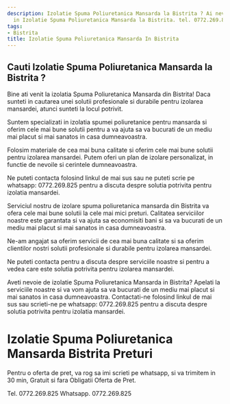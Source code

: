 ```yaml
---
description: Izolatie Spuma Poliuretanica Mansarda la Bistrita ? Ai nevoie de un profesionist
  in Izolatie Spuma Poliuretanica Mansarda la Bistrita. tel. 0772.269.825
tags:
- Bistrita
title: Izolatie Spuma Poliuretanica Mansarda In Bistrita
---
```



## Cauti Izolatie Spuma Poliuretanica Mansarda la Bistrita ?

Bine ati venit la izolatia Spuma Poliuretanica Mansarda din Bistrita! Daca sunteti in cautarea unei solutii profesionale si durabile pentru izolarea mansardei, atunci sunteti la locul potrivit. 

Suntem specializati in izolatia spumei poliuretanice pentru mansarda si oferim cele mai bune solutii pentru a va ajuta sa va bucurati de un mediu mai placut si mai sanatos in casa dumneavoastra. 

Folosim materiale de cea mai buna calitate si oferim cele mai bune solutii pentru izolarea mansardei. Putem oferi un plan de izolare personalizat, in functie de nevoile si cerintele dumneavoastra.

Ne puteti contacta folosind linkul de mai sus sau ne puteti scrie pe whatsapp: 0772.269.825 pentru a discuta despre solutia potrivita pentru izolatia mansardei.

Serviciul nostru de izolare spuma poliuretanica mansarda din Bistrita va ofera cele mai bune solutii la cele mai mici preturi. Calitatea serviciilor noastre este garantata si va ajuta sa economisiti bani si sa va bucurati de un mediu mai placut si mai sanatos in casa dumneavoastra.

Ne-am angajat sa oferim servicii de cea mai buna calitate si sa oferim clientilor nostri solutii profesionale si durabile pentru izolarea mansardei.

Ne puteti contacta pentru a discuta despre serviciile noastre si pentru a vedea care este solutia potrivita pentru izolarea mansardei. 

Aveti nevoie de izolatie Spuma Poliuretanica Mansarda in Bistrita? Apelati la serviciile noastre si va vom ajuta sa va bucurati de un mediu mai placut si mai sanatos in casa dumneavoastra. Contactati-ne folosind linkul de mai sus sau scrieti-ne pe whatsapp: 0772.269.825 pentru a discuta despre solutia potrivita pentru izolatia mansardei.

# Izolatie Spuma Poliuretanica Mansarda Bistrita Preturi
Pentru o oferta de pret, va rog sa imi scrieti pe whatsapp, si va trimitem in 30 min, Gratuit si fara Obligatii Oferta de Pret.

Tel. 0772.269.825
Whatsapp. 0772.269.825
